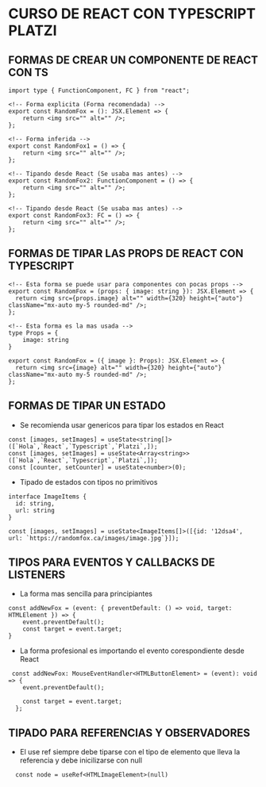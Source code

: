 # CURSO DE REACT CON TYPESCRIPT PLATZI

## FORMAS DE CREAR UN COMPONENTE DE REACT CON TS

```
import type { FunctionComponent, FC } from "react";

<!-- Forma explicita (Forma recomendada) -->
export const RandomFox = (): JSX.Element => {
    return <img src="" alt="" />;
};

<!-- Forma inferida -->
export const RandomFox1 = () => {
    return <img src="" alt="" />;
};

<!-- Tipando desde React (Se usaba mas antes) -->
export const RandomFox2: FunctionComponent = () => {
    return <img src="" alt="" />;
};

<!-- Tipando desde React (Se usaba mas antes) -->
export const RandomFox3: FC = () => {
    return <img src="" alt="" />;
};
```

## FORMAS DE TIPAR LAS PROPS DE REACT CON TYPESCRIPT

```
<!-- Esta forma se puede usar para componentes con pocas props -->
export const RandomFox = (props: { image: string }): JSX.Element => {
  return <img src={props.image} alt="" width={320} height={"auto"} className="mx-auto my-5 rounded-md" />;
};

<!-- Esta forma es la mas usada -->
type Props = {
    image: string
}

export const RandomFox = ({ image }: Props): JSX.Element => {
  return <img src={image} alt="" width={320} height={"auto"} className="mx-auto my-5 rounded-md" />;
};
```

## FORMAS DE TIPAR UN ESTADO

- Se recomienda usar genericos para tipar los estados en React

```
const [images, setImages] = useState<string[]>([`Hola`,`React`,`Typescript`,`Platzi`,]);
const [images, setImages] = useState<Array<string>>([`Hola`,`React`,`Typescript`,`Platzi`,]);
const [counter, setCounter] = useState<number>(0);
```

- Tipado de estados con tipos no primitivos

```
interface ImageItems {
  id: string,
  url: string
}

const [images, setImages] = useState<ImageItems[]>([{id: '12dsa4', url: `https://randomfox.ca/images/image.jpg`}]);
```

## TIPOS PARA EVENTOS Y CALLBACKS DE LISTENERS

- La forma mas sencilla para principiantes
```
const addNewFox = (event: { preventDefault: () => void, target: HTMLElement }) => {
    event.preventDefault();
    const target = event.target;
}
```

- La forma profesional es importando el evento corespondiente desde React
```
 const addNewFox: MouseEventHandler<HTMLButtonElement> = (event): void => {
    event.preventDefault();

    const target = event.target;
  };
```

## TIPADO PARA REFERENCIAS Y OBSERVADORES

- El use ref siempre debe tiparse con el tipo de elemento que lleva la referencia y debe inicilizarse con null
```
  const node = useRef<HTMLImageElement>(null)
```
